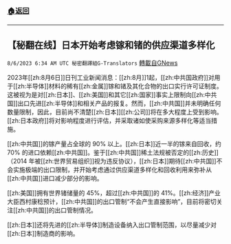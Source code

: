 ###  [:house:返回](README.md)
---


## 【秘翻在线】日本开始考虑镓和锗的供应渠道多样化
`8/6/2023 6:34 AM UTC 秘密翻譯組G-Translators` [轉載自GNews](https://gnews.org/articles/1529947)

2023年[[zh:8月6日]]日刊工业新闻消息：[[zh:8月]]1起，[[zh:中共国政府]]对用于[[zh:半导体]]材料的稀有[[zh:金属]]镓和锗及其化合物的出口实行许可证制度。这被视为是对[[zh:日本]]、[[zh:美国]]和其它[[zh:国家]]事实上限制向[[zh:中共国]]出口先进[[zh:半导体]]和相关产品的报复。然而，[[zh:中共国]]并未明确任何数量限制，因此，目前尚不清楚[[zh:日本]][[zh:公司]]将在多大程度上受到影响。[[zh:日本政府]]将对影响程度进行评估，并采取诸如使采购来源多样化等适当措施。

[[zh:中共国]]的镓产量占全球的 90% 以上。[[zh:日本]]近一半的镓来自回收，约 70% 的进口依赖[[zh:中共国]]。鉴于[[zh:中共国]]稀土法规被否定的[[zh:历史]]（2014 年被[[zh:世界贸易组织]]视为违反协议），[[zh:日本]]期待[[zh:中共国]]不会实施极端的出口限制，并开始考虑通过供应渠道多样化和回收利用来弥补从[[zh:中共国]]进口减少部分的影响。

[[zh:美国]]拥有世界锗储量的 45%，超过[[zh:中共国]]的 41%。[[zh:经济]]产业大臣西村康稔预计，[[zh:中共国]]的出口管制“不会产生直接影响”，目前将密切关注[[zh:中共国]]的出口管制情况。

[[zh:日本]]还将先进的[[zh:半导体]]制造设备纳入出口管制范围，以尽量减少对[[zh:日本]]制造商的影响。
